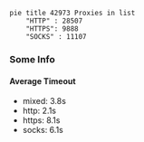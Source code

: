 
```mermaid
pie title 42973 Proxies in list
    "HTTP" : 28507
    "HTTPS": 9888
    "SOCKS" : 11107
```

### Some Info
#### Average Timeout

- mixed: 3.8s
- http: 2.1s
- https: 8.1s
- socks: 6.1s